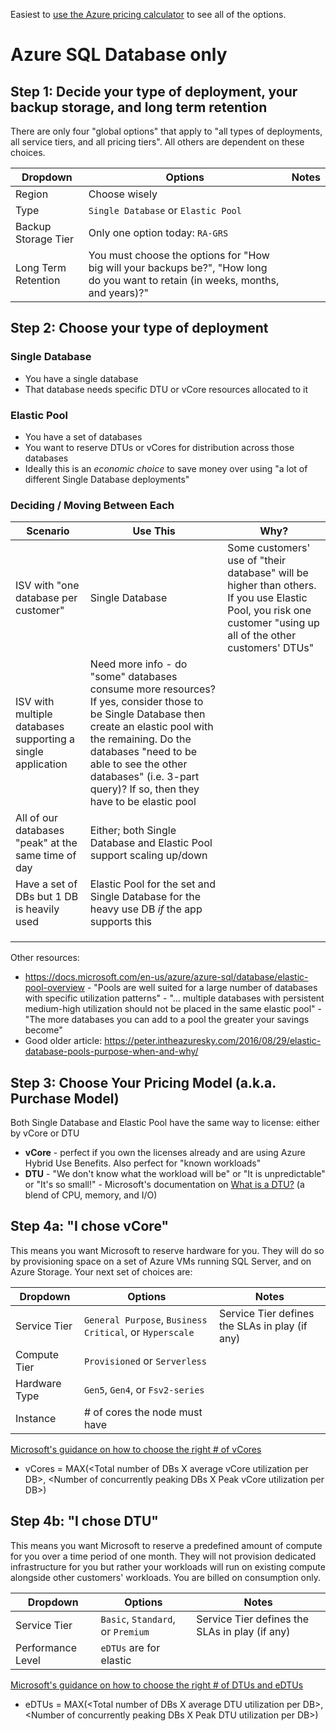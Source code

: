 Easiest to [use the Azure pricing calculator](https://azure.microsoft.com/en-us/pricing/calculator/) to see all of the options.

# Azure SQL Database only

## Step 1: Decide your type of deployment, your backup storage, and long term retention

There are only four "global options" that apply to "all types of deployments, all service tiers, and all pricing tiers". All others are dependent on these choices.

| Dropdown  	| Options  	| Notes  	|
|---	|---	|---	|
| Region  	| Choose wisely   	|   	|
| Type  	| `Single Database` or `Elastic Pool`   	|   	|
| Backup Storage Tier  	| Only one option today: `RA-GRS`  	|   	|
| Long Term Retention	| You must choose the options for "How big will your backups be?", "How long do you want to retain (in weeks, months, and years)?"	|   	|

## Step 2: Choose your type of deployment

### Single Database

- You have a single database
- That database needs specific DTU or vCore resources allocated to it

### Elastic Pool

- You have a set of databases
- You want to reserve DTUs or vCores for distribution across those databases
- Ideally this is an *economic choice* to save money over using "a lot of different Single Database deployments"

### Deciding / Moving Between Each

| Scenario  	| Use This  	| Why?  	|
|---	|---	|---	|
| ISV with "one database per customer"  	| Single Database  	| Some customers' use of "their database" will be higher than others. If you use Elastic Pool, you risk one customer "using up all of the other customers' DTUs"  	|
| ISV with multiple databases supporting a single application  	| Need more info - do "some" databases consume more resources? If yes, consider those to be Single Database then create an elastic pool with the remaining. Do the databases "need to be able to see the other databases" (i.e. 3-part query)? If so, then they have to be elastic pool  	|   	|
| All of our databases "peak" at the same time of day  	| Either; both Single Database and Elastic Pool support scaling up/down  	|   	|
| Have a set of DBs but 1 DB is heavily used  	| Elastic Pool for the set and Single Database for the heavy use DB *if* the app supports this  	|   	|
|   	|   	|   	|
|   	|   	|   	|
|   	|   	|   	|

Other resources:
- https://docs.microsoft.com/en-us/azure/azure-sql/database/elastic-pool-overview
      - "Pools are well suited for a large number of databases with specific utilization patterns"
      - "... multiple databases with persistent medium-high utilization should not be placed in the same elastic pool"
      - "The more databases you can add to a pool the greater your savings become"
- Good older article: https://peter.intheazuresky.com/2016/08/29/elastic-database-pools-purpose-when-and-why/ 

## Step 3: Choose Your Pricing Model (a.k.a. Purchase Model)

Both Single Database and Elastic Pool have the same way to license: either by vCore or DTU
- **vCore** - perfect if you own the licenses already and are using Azure Hybrid Use Benefits. Also perfect for "known workloads"
- **DTU** - "We don't know what the workload will be" or "It is unpredictable" or "It's so small!"
      - Microsoft's documentation on [What is a DTU?](https://docs.microsoft.com/en-us/azure/azure-sql/database/service-tiers-dtu) (a blend of CPU, memory, and I/O)

## Step 4a: "I chose vCore"

This means you want Microsoft to reserve hardware for you. They will do so by provisioning space on a set of Azure VMs running SQL Server, and on Azure Storage. Your next set of choices are:

| Dropdown  	| Options  	| Notes  	|
|---	|---	|---	|
| Service Tier  	|  `General Purpose`, `Business Critical`, or `Hyperscale`  	| Service Tier defines the SLAs in play (if any)  	|
| Compute Tier  	|  `Provisioned` or `Serverless`   	|   	|
| Hardware Type  	| `Gen5`, `Gen4`, or `Fsv2-series`  	|   	|
| Instance  	| # of cores the node must have 	|   	|

[Microsoft's guidance on how to choose the right # of vCores](https://docs.microsoft.com/en-us/azure/azure-sql/database/elastic-pool-overview#how-do-i-choose-the-correct-pool-size)
- vCores = MAX(&lt;Total number of DBs X average vCore utilization per DB&gt;, &lt;Number of concurrently peaking DBs X Peak vCore utilization per DB&gt;)

## Step 4b: "I chose DTU"

This means you want Microsoft to reserve a predefined amount of compute for you over a time period of one month. They will not provision dedicated infrastructure for you but rather your workloads will run on existing compute alongside other customers' workloads. You are billed on consumption only.


| Dropdown  	| Options  	| Notes  	|
|---	|---	|---	|
| Service Tier  	| `Basic`, `Standard`, or `Premium`   	| Service Tier defines the SLAs in play (if any)   	||
| Performance Level  	| `eDTUs` are for elastic  	|   	|

[Microsoft's guidance on how to choose the right # of DTUs and eDTUs](https://docs.microsoft.com/en-us/azure/azure-sql/database/elastic-pool-overview#how-do-i-choose-the-correct-pool-size)
- eDTUs = MAX(&lt;Total number of DBs X average DTU utilization per DB&gt;, &lt;Number of concurrently peaking DBs X Peak DTU utilization per DB&gt;)
